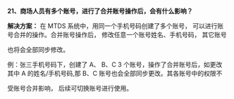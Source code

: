 <a name="bookmark20"></a>**21、商场人员有多个账号，进行了合并账号操作后，会有什么影响？**

**解决方案：**  在 MTDS 系统中，用同一个手机号码创建了多个账号，  可以进行账 号合并的操作。合并账号操作后，  修改任意一个账号姓名、手机号码，  其它账号

也将会全部同步修改。

例：张三手机号码下，创建了 A、 B、C 3 个账号，操作了合并账号后，如更改 其中 A 的姓名/手机号码,那 B、C 账号也会全部同步更改。其各账号中的权限不

受账号合并影响，  后续可切换账号进行使用。




